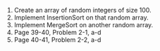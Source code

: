 1)  Create an array of random integers of size 100.
2)  Implement InsertionSort on that random array.
3)  Implement MergeSort on another random array.
4)  Page 39-40, Problem 2-1, a-d
5)  Page 40-41, Problem 2-2, a-d
